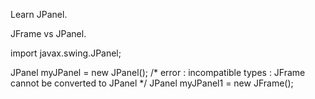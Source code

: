 Learn JPanel.

JFrame vs JPanel.

import javax.swing.JPanel;

JPanel myJPanel = new JPanel();
/* error : incompatible types : JFrame cannot be converted to JPanel */
JPanel myJPanel1 = new JFrame();
